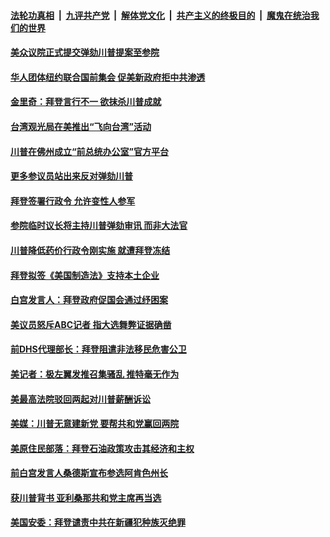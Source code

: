 

####  [法轮功真相](../../../../basic/blob/master/README.md?t=01261031) &nbsp;|&nbsp; [九评共产党](../../../../9ping.md/blob/master/README.md?t=01261031) &nbsp;|&nbsp; [解体党文化](../../../../jtdwh.md/blob/master/README.md?t=01261031)  &nbsp;|&nbsp; [共产主义的终极目的](../../../../gczydzjmd.md/blob/master/README.md?t=01261031) &nbsp;|&nbsp; [魔鬼在统治我们的世界](../../../../mgztzwmdsj.md/blob/master/README.md?t=01261031) 

#### [美众议院正式提交弹劾川普提案至参院](../pages/soh6/467711.md?t=01261031) 
#### [华人团体纽约联合国前集会 促美新政府拒中共渗透](../pages/soh6/467699.md?t=01261031) 
#### [金里奇：拜登言行不一 欲抹杀川普成就](../pages/soh6/467687.md?t=01261031) 
#### [台湾观光局在美推出“飞向台湾”活动](../pages/soh6/467678.md?t=01261031) 
#### [川普在佛州成立“前总统办公室”官方平台](../pages/soh6/467672.md?t=01261031) 
#### [更多参议员站出来反对弹劾川普](../pages/soh6/467630.md?t=01261031) 
#### [拜登签署行政令 允许变性人参军](../pages/soh6/467633.md?t=01261031) 
#### [参院临时议长将主持川普弹劾审讯 而非大法官 ](../pages/soh6/467636.md?t=01261031) 
#### [川普降低药价行政令刚实施 就遭拜登冻结](../pages/soh6/467609.md?t=01261031) 
#### [拜登拟签《美国制造法》支持本土企业](../pages/soh6/467597.md?t=01261031) 
#### [白宫发言人：拜登政府促国会通过纾困案](../pages/soh6/467606.md?t=01261031) 
#### [美议员怒斥ABC记者 指大选舞弊证据确凿](../pages/soh6/467588.md?t=01261031) 
#### [前DHS代理部长：拜登阻遣非法移民危害公卫](../pages/soh6/467570.md?t=01261031) 
#### [美记者：极左翼发推召集骚乱 推特毫无作为](../pages/soh6/467555.md?t=01261031) 
#### [美最高法院驳回两起对川普薪酬诉讼](../pages/soh6/467552.md?t=01261031) 
#### [美媒：川普无意建新党 要帮共和党赢回两院](../pages/soh6/467549.md?t=01261031) 
#### [美原住民部落：拜登石油政策攻击其经济和主权](../pages/soh6/467519.md?t=01261031) 
#### [前白宫发言人桑德斯宣布参选阿肯色州长](../pages/soh6/467471.md?t=01261031) 
#### [获川普背书 亚利桑那共和党主席再当选](../pages/soh6/467435.md?t=01261031) 
#### [美国安委：拜登谴责中共在新疆犯种族灭绝罪](../pages/soh6/467438.md?t=01261031) 
